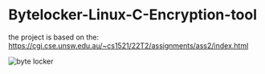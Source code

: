 # Bytelocker-Linux-C-Encryption-tool
the project is based on the: https://cgi.cse.unsw.edu.au/~cs1521/22T2/assignments/ass2/index.html

![byte locker](https://github.com/ZakriyaParacha46/Bytelocker-Linux-C-Encryption-tool/assets/82748498/d68e30b8-3b6e-4b36-8387-7df0e7385a51)

